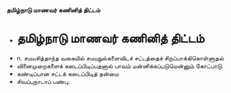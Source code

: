 **தமிழ்நாடு மாணவர் கணினித் திட்டம்**
- # தமிழ்நாடு மாணவர் கணினித் திட்டம்
- n. சமயசித்தாந்த வகையில் சமயநுல்களைவிடச் சட்டத்தைச் சிறப்பாக்கிகொள்ளுதல்
- வினைமுறைகளைக் கடைப்பிடிப்பதனால் பாவம் மன்னிக்கப்படுமென்னும் கோட்பாடு
- கண்டிப்பான சட்டக் கடைப்பிடித் தன்மை
- சிவப்புநாடாப் பண்பு.

